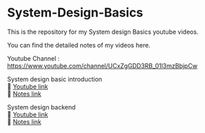 # System-Design-Basics

This is the repository for my System design Basics youtube videos.

You can find the detailed notes of my videos here.

Youtube Channel : https://www.youtube.com/channel/UCxZgGDD3RB_01l3mzBbjpCw

System design basic introduction <br>
📼 [Youtube link](https://youtu.be/enaXFZS79bA) <br>
📝 [Notes link](https://github.com/sahilverma0696/System-Design-Basics/tree/main/System%20design%20basics%20introduction) <br>


System design backend <br>
📼 [Youtube link](https://youtu.be/k4dotTFGOw0) <br>
📝 [Notes link](https://github.com/sahilverma0696/System-Design-Basics/tree/main/System%20design%20-%20Backend) <br>